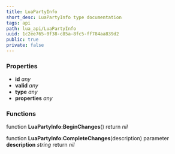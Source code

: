 ```yaml
---
title: LuaPartyInfo
short_desc: LuaPartyInfo type documentation
tags: api
path: lua_api/LuaPartyInfo
uuid: 1c2ee765-0f38-c85a-8fc5-ff784aa839d2
public: true
private: false
---
```




### Properties

* **id** *any* 
* **valid** *any* 
* **type** *any* 
* **properties** *any* 

### Functions

function **LuaPartyInfo:BeginChanges**()
  return *nil*

function **LuaPartyInfo:CompleteChanges**(description)
  parameter **description** *string*
  return *nil*
